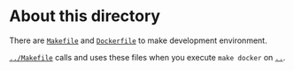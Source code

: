 # About this directory

There are [`Makefile`](Makefile) and [`Dockerfile`](Dockerfile) to make development environment.

[`../Makefile`](../Makefile) calls and uses these files when you execute `make docker` on [`..`](..).

